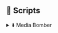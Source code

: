 
## 📖 Scripts
<details closed>
  <summary>⬇️ Media Bomber</summary>
  
  - **Name:** message_bomber
- **Version:** 5.8
- **Last Updated:** October 25, 2024
- **Author:** Suryadip Sarkar
- **Description:** A script for bombing your friends with custom messages. Just for educational purposes. May or May not cause bans.

 ## Features
  
- `Customizable Message Bombing`
- `Anti Ban Features`
- `Custom Message Input`
- `Schedule Bomb Feature`
- `Enhanced User Experience`
- `Translations`

## Download 

- `Import from URL`

Copy & paste this url in the `Import from URL` button in the scripts tab.

   [Press & Hold to Copy URL](https://raw.githubusercontent.com/suryadip2008/SE-Scripts/main/scripts/message_bomber.js)

- `Download From Github`

   Click the link below to download `Message Bomber` directly from GitHub:

   [Download Message Bomber](https://github.com/suryadip2008/SE-Scripts/blob/main/scripts/message_bomber.js)


## Screenshots

- `<p align="center">`
  <img src="scripts/screenshots/message_bomber_1.jpg" width="45%" style="margin-right:10px;" />`
  `<img src="scripts/screenshots/message_bomber_2.jpg" width="45%" />`
</p>

</details>
